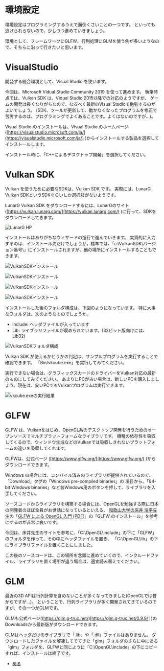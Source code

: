 # 環境設定

環境設定はプログラミングするうえで面倒くさいことの一つです。
といっても逃げられらないので、少しづつ進めていきましょう。

環境として、フレームワークにGLFW、行列処理にGLMを使う例が多いようなので、そちらに沿って行きたいと思います。

# VisualStudio

開発する統合環境として、Visual Studio を使います。

今回は、Microsoft Vidual Studio Community 2019 を使って進めます。
執筆時点では、Vulkan SDK は、Vidual Studio 2015以降での対応のようですが、
ゲームの開発は長くなりがちなので、なるべく最新のVisual Studioで勉強するのがよいでしょう。
(SDK、ツールが更新して、動かなくなったプログラムを修正で苦労するのは、プログラミングでよくあることです。よくはないのですが…)。

Visual Studio のインストールは、Visual Studio のホームページ([https://visualstudio.microsoft.com/ja/](https://visualstudio.microsoft.com/ja/) )からインストールする製品を選択してインストールします。

インストール時に、「C++によるデスクトップ開発」を選択してください。

# Vulkan SDK

Vulkan を使うために必要なSDKは、Vulkan SDK です。
実際には、LunarG Vulkan SDKというSDKぐらいしか選択肢がないようです。

LunarG Vulkan SDK をダウンロードするには、LunarGのサイト([https://vulkan.lunarg.com/](https://vulkan.lunarg.com/) )に行って、SDKをダウンロードしてきます。

![LunarG HP](2/install0.png "LunarG HP")

インストールはありがちなウィザードの進行で進んでいきます。
実質的に入力するのは、インストール先だけでしょうか。標準では、「c:\VulkanSDK\バージョン番号\」にインストールされますが、他の場所にインストールすることもできます。

![VulkanSDKインストール](2/install1.png "LunarG HP")

![VulkanSDKインストール](2/install2.png "LunarG HP")

![VulkanSDKインストール](2/install3.png "LunarG HP")

![VulkanSDKインストール](2/install4.png "LunarG HP")

インストールした後のフォルダ構成は、下図のようになっています。
特に大事なフォルダは、次のようなものでしょうか。

* include: ヘッダファイルが入っています
* Lib: ライブラリファイルが収められています。(32ビット版向けには、Lib32)

![VulkanSDKフォルダ構成](2/install5.png "LunarG HP")

Vulkan SDK が使えるかどうかの判定は、サンプルプログラムを実行することで確認できます。
「Bin/vkcube.exe」を実行してみてください。

実行できない場合は、グラフィックスカードのドライバーをVulkan対応の最新のものにしてみてください。
あまりにPCが古い場合は、新しいPCを購入しましょう。現在は、安いPCでもVulkanプログラムは実行できます。

![vkcube.exeの実行結果](2/install6.png "LunarG HP")

# GLFW

GLFW は、Vulkanをはじめ、OpenGL系のデスクトップ開発を行うためのオープンソースでマルチプラットフォームなライブラリです。
機種の依存性を吸収してくるので、ウィンドウ生成などのVulkanでは吸収しきれないプラットフォームの違いを吸収してくれます。

GLFWは、公式ページ ([https://www.glfw.org/](https://www.glfw.org/) )からダウンロードできます。

Windows の場合には、コンパイル済みのライブラリが提供されているので、「Download」タグの「Windows pre-compiled binaries」の
項目から、「64-bit Windows binaries」など各Windows用のボタンを押して、ライブラリを入手してください。

ソースコードからライブラリを構築する場合には、OpenGLを勉強する際に日本の開発者のほぼ全員がお世話になっているといえる、
[和歌山大学の床井 浩平先生](http://marina.sys.wakayama-u.ac.jp/~tokoi/)の「[GLFW による OpenGL 入門 (PDF)](http://marina.sys.wakayama-u.ac.jp/~tokoi/GLFW.pdf)」の「GLFW のインストール」を参考にするのが非常に良いです。

今回は、床井先生のサイトを参考に、「C:\OpenGL\include」の下に「GLFW」のフォルダを作って、その中にヘッダファイルを置き、
「C:\OpenGL\lib」の下にライブラリファイルを置くことにしました。

この後のソースコードは、この場所を念頭に進めていくので、インクルードファイル、ライブラリを置く場所が違う場合は、適宜読み替えてください。

# GLM

最近の3D APIは行列計算を含めないことが多くなってきました(OpenGLでは昔からですが…)。
ということで、行列ライブラリが多く開発されてきているのですが、その一つがGLMです。

GLMも公式ページ((https://glm.g-truc.net/)[https://glm.g-truc.net/0.9.9/] )のDownloadsから最新版がダウンロードできます。

GLMはヘッダだけのライブラリで「.lib」や「.dll」ファイルはありません。
ダウンロードしたファイルを解凍してでてきた「glm」フォルダのさらに中にある「glm」フォルダを、GLFWと同じように「C:\OpenGL\include」の下にコピーすれば、インストールは終了です。

* [戻る](./)
